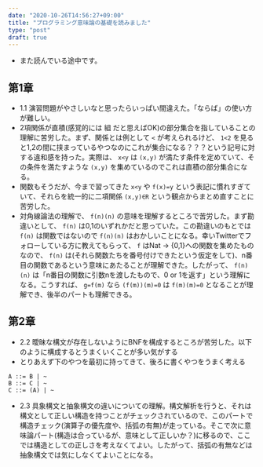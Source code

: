 ```yaml
---
date: "2020-10-26T14:56:27+09:00"
title: "プログラミング意味論の基礎を読みました"
type: "post"
draft: true
---
```


- また読んでいる途中です。
## 第1章
- 1.1 演習問題がやさしいなと思ったらいっぱい間違えた。「ならば」の使い方が難しい。
- 2項関係が直積(感覚的には 組 だと思えばOK)の部分集合を指していることの理解に苦労した。まず、関係とは例として `<` が考えられるけど、 `1<2` を見ると1,2の間に挟まっているやつなのにこれが集合になる？？？という記号に対する違和感を持った。実際は、 `x<y` は `(x,y)` が満たす条件を定めていて、その条件を満たすような `(x,y)` を集めているのでこれは直積の部分集合になる。
- 関数もそうだが、今まで習ってきた `x<y` や `f(x)=y` という表記に慣れすぎていて、それらを統一的に二項関係 `(x,y)∈R` という観点からまとめ直すことに苦労した。
- 対角線論法の理解で、 `f(n)(n)` の意味を理解するところで苦労した。まず勘違いとして、 `f(n)` は0,1のいずれかだと思っていた。この勘違いのもとでは `f(n)` は関数ではないので `f(n)(n)` はおかしいことになる。幸いTwitterでフォローしている方に教えてもらって、 `f` はNat -> {0,1}への関数を集めたものなので、 `f(n)` は(それら関数たちを番号付けできたという仮定をして)、n番目の関数であるという意味にあたることが理解できた。したがって、 `f(n)(n)` は「n番目の関数に引数nを渡したもので、0 or 1を返す」という理解になる。こうすれば、 `g=f(m)` なら `(f(m))(m)=0` は `f(m)(m)=0` となることが理解でき、後半のパートも理解できる。
## 第2章
- 2.2 曖昧な構文が存在しないようにBNFを構成するところが苦労した。以下のように構成するとうまくいくことが多い気がする
- とりあえず下のやつを最初に持ってきて、後ろに書くやつをうまく考える
```
A ::= B | ~
B ::= C | ~
C ::= (A) | ~
```
- 2.3 具象構文と抽象構文の違いについての理解。構文解析を行うと、それは構文として正しい構造を持つことがチェックされているので、このパートで構造チェック(演算子の優先度や、括弧の有無)が走っている。そこで次に意味論パート(構造は合っているが、意味として正しいか？)に移るので、ここでは構造としての正しさを考えなくてよい。したがって、括弧の有無などは抽象構文では気にしなくてよいことになる。

